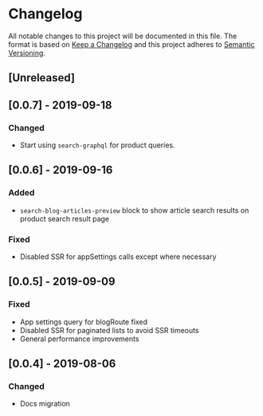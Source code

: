 # Changelog

All notable changes to this project will be documented in this file.
The format is based on [Keep a Changelog](http://keepachangelog.com/en/1.0.0/)
and this project adheres to [Semantic Versioning](http://semver.org/spec/v2.0.0.html).


## [Unreleased]

## [0.0.7] - 2019-09-18
### Changed
- Start using `search-graphql` for product queries.

## [0.0.6] - 2019-09-16
### Added
- `search-blog-articles-preview` block to show article search results on product search result page
### Fixed
- Disabled SSR for appSettings calls except where necessary

## [0.0.5] - 2019-09-09
### Fixed
- App settings query for blogRoute fixed
- Disabled SSR for paginated lists to avoid SSR timeouts
- General performance improvements

## [0.0.4] - 2019-08-06
### Changed
- Docs migration
